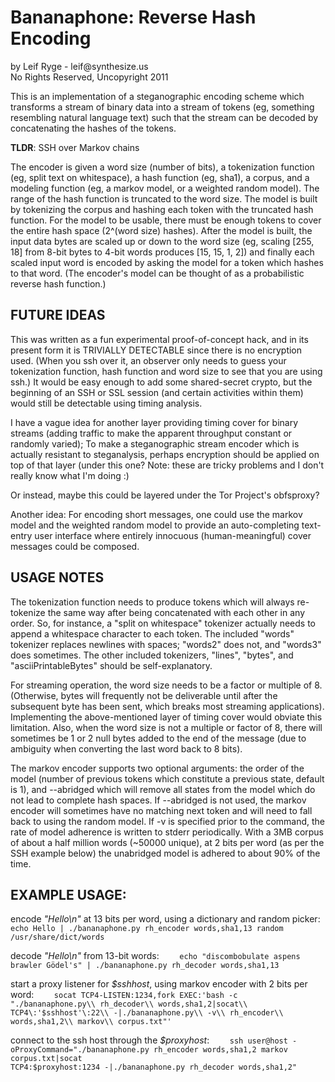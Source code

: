 <h1>Bananaphone: Reverse Hash Encoding</h1>

<p>by Leif Ryge - leif@synthesize.us
<br/>No Rights Reserved, Uncopyright 2011</p>

<p>This is an implementation of a steganographic encoding scheme which transforms
a stream of binary data into a stream of tokens (eg, something resembling
natural language text) such that the stream can be decoded by concatenating the
hashes of the tokens.</p>

<b>TLDR</b>: SSH over Markov chains

<p>The encoder is given a word size (number of bits), a tokenization function (eg,
split text on whitespace), a hash function (eg, sha1), a corpus, and a modeling
function (eg, a markov model, or a weighted random model). The range of the
hash function is truncated to the word size. The model is built by tokenizing
the corpus and hashing each token with the truncated hash function. For the
model to be usable, there must be enough tokens to cover the entire hash space
(2^(word size) hashes). After the model is built, the input data bytes are
scaled up or down to the word size (eg, scaling [255, 18] from 8-bit bytes to
4-bit words produces [15, 15, 1, 2]) and finally each scaled input word is
encoded by asking the model for a token which hashes to that word. (The
encoder's model can be thought of as a probabilistic reverse hash function.)</p>


<h2>FUTURE IDEAS</h2>
<p>This was written as a fun experimental proof-of-concept hack, and in its
present form it is TRIVIALLY DETECTABLE since there is no encryption used.
(When you ssh over it, an observer only needs to guess your tokenization
function, hash function and word size to see that you are using ssh.) It would
be easy enough to add some shared-secret crypto, but the beginning of an SSH or
SSL session (and certain activities within them) would still be detectable
using timing analysis.</p>

<p>I have a vague idea for another layer providing timing cover for binary streams
(adding traffic to make the apparent throughput constant or randomly varied);
To make a steganographic stream encoder which is actually resistant to
steganalysis, perhaps encryption should be applied on top of that layer (under
this one? Note: these are tricky problems and I don't really know what I'm
doing :)</p>

<p>Or instead, maybe this could be layered under the Tor Project's obfsproxy?</p>

<p>Another idea: For encoding short messages, one could use the markov model and
the weighted random model to provide an auto-completing text-entry user
interface where entirely innocuous (human-meaningful) cover messages could be
composed.</p>


<h2>USAGE NOTES</h2>
<p>The tokenization function needs to produce tokens which will always re-tokenize
the same way after being concatenated with each other in any order. So, for
instance, a "split on whitespace" tokenizer actually needs to append a
whitespace character to each token. The included "words" tokenizer replaces
newlines with spaces; "words2" does not, and "words3" does sometimes. The other
included tokenizers, "lines", "bytes", and "asciiPrintableBytes" should be
self-explanatory.</p>

<p>For streaming operation, the word size needs to be a factor or multiple of 8.
(Otherwise, bytes will frequently not be deliverable until after the subsequent
byte has been sent, which breaks most streaming applications). Implementing the
above-mentioned layer of timing cover would obviate this limitation. Also, when
the word size is not a multiple or factor of 8, there will sometimes be 1 or 2
null bytes added to the end of the message (due to ambiguity when converting
the last word back to 8 bits).</p>

<p>The markov encoder supports two optional arguments: the order of the model
(number of previous tokens which constitute a previous state, default is 1),
and --abridged which will remove all states from the model which do not lead to
complete hash spaces. If --abridged is not used, the markov encoder will
sometimes have no matching next token and will need to fall back to using the
random model. If -v is specified prior to the command, the rate of model
adherence is written to stderr periodically. With a 3MB corpus of about a half
million words (~50000 unique), at 2 bits per word (as per the SSH example
below) the unabridged model is adhered to about 90% of the time.</p>


<h2>EXAMPLE USAGE:</h2>

<p>encode <i>"Hello\n"</i> at 13 bits per word, using a dictionary and random picker:
<code>    echo Hello | ./bananaphone.py rh_encoder words,sha1,13 random /usr/share/dict/words</code></p>

<p>decode <i>"Hello\n"</i> from 13-bit words:
<code>    echo "discombobulate aspens brawler Gödel's" | ./bananaphone.py rh_decoder words,sha1,13</code></p>

<p>start a proxy listener for <i>$sshhost</i>, using markov encoder with 2 bits per word:
<code>    socat TCP4-LISTEN:1234,fork EXEC:'bash -c "./bananaphone.py\\ rh_decoder\\ words,sha1,2|socat\\ 
TCP4\:'$sshhost'\:22\\ -|./bananaphone.py\\ -v\\ rh_encoder\\ words,sha1,2\\ markov\\ corpus.txt"'</code></p>

<p>connect to the ssh host through the <i>$proxyhost</i>:
<code>    ssh user@host -oProxyCommand="./bananaphone.py rh_encoder words,sha1,2 markov corpus.txt|socat 
TCP4:$proxyhost:1234 -|./bananaphone.py rh_decoder words,sha1,2"</code></p>
